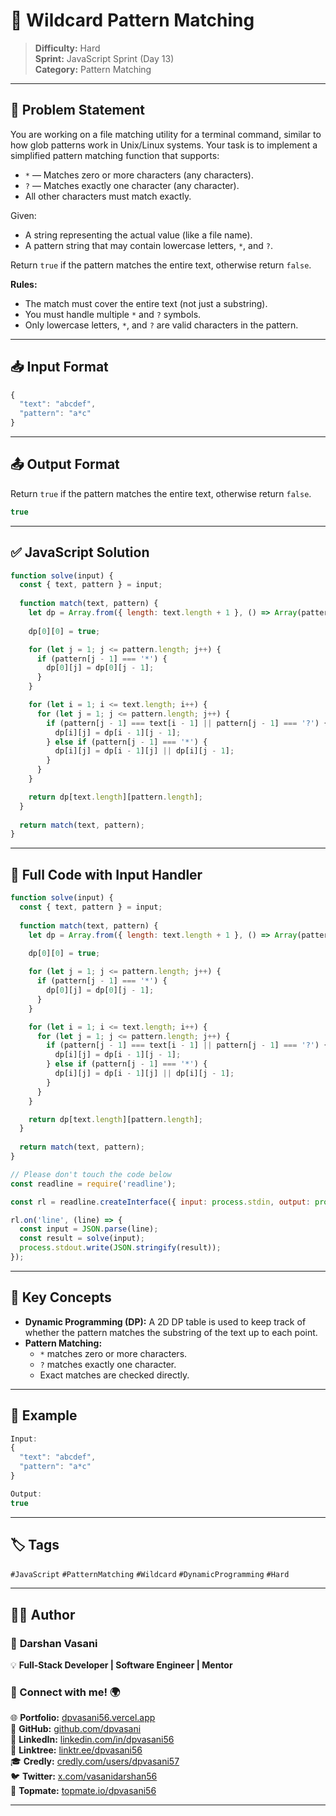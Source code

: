 # 🔑 Wildcard Pattern Matching

> **Difficulty:** Hard  
> **Sprint:** JavaScript Sprint (Day 13)  
> **Category:** Pattern Matching

---

## 🧩 Problem Statement

You are working on a file matching utility for a terminal command, similar to how glob patterns work in Unix/Linux systems. Your task is to implement a simplified pattern matching function that supports:

- `*` — Matches zero or more characters (any characters).
- `?` — Matches exactly one character (any character).
- All other characters must match exactly.

Given:
- A string representing the actual value (like a file name).
- A pattern string that may contain lowercase letters, `*`, and `?`.

Return `true` if the pattern matches the entire text, otherwise return `false`.

**Rules:**
- The match must cover the entire text (not just a substring).
- You must handle multiple `*` and `?` symbols.
- Only lowercase letters, `*`, and `?` are valid characters in the pattern.

---

## 📥 Input Format

```js
{
  "text": "abcdef",
  "pattern": "a*c"
}
```

---

## 📤 Output Format

Return `true` if the pattern matches the entire text, otherwise return `false`.

```js
true
```

---

## ✅ JavaScript Solution

```js
function solve(input) {
  const { text, pattern } = input;
  
  function match(text, pattern) {
    let dp = Array.from({ length: text.length + 1 }, () => Array(pattern.length + 1).fill(false));
    
    dp[0][0] = true;

    for (let j = 1; j <= pattern.length; j++) {
      if (pattern[j - 1] === '*') {
        dp[0][j] = dp[0][j - 1];
      }
    }

    for (let i = 1; i <= text.length; i++) {
      for (let j = 1; j <= pattern.length; j++) {
        if (pattern[j - 1] === text[i - 1] || pattern[j - 1] === '?') {
          dp[i][j] = dp[i - 1][j - 1];
        } else if (pattern[j - 1] === '*') {
          dp[i][j] = dp[i - 1][j] || dp[i][j - 1];
        }
      }
    }

    return dp[text.length][pattern.length];
  }
  
  return match(text, pattern);
}
```

---

## 📜 Full Code with Input Handler

```js
function solve(input) {
  const { text, pattern } = input;
  
  function match(text, pattern) {
    let dp = Array.from({ length: text.length + 1 }, () => Array(pattern.length + 1).fill(false));
    
    dp[0][0] = true;

    for (let j = 1; j <= pattern.length; j++) {
      if (pattern[j - 1] === '*') {
        dp[0][j] = dp[0][j - 1];
      }
    }

    for (let i = 1; i <= text.length; i++) {
      for (let j = 1; j <= pattern.length; j++) {
        if (pattern[j - 1] === text[i - 1] || pattern[j - 1] === '?') {
          dp[i][j] = dp[i - 1][j - 1];
        } else if (pattern[j - 1] === '*') {
          dp[i][j] = dp[i - 1][j] || dp[i][j - 1];
        }
      }
    }

    return dp[text.length][pattern.length];
  }
  
  return match(text, pattern);
}

// Please don't touch the code below
const readline = require('readline');

const rl = readline.createInterface({ input: process.stdin, output: process.stdout });

rl.on('line', (line) => {
  const input = JSON.parse(line);
  const result = solve(input);
  process.stdout.write(JSON.stringify(result));
});
```

---

## 🧠 Key Concepts

- **Dynamic Programming (DP):** A 2D DP table is used to keep track of whether the pattern matches the substring of the text up to each point.
- **Pattern Matching:**
  - `*` matches zero or more characters.
  - `?` matches exactly one character.
  - Exact matches are checked directly.

---

## 🧪 Example

```js
Input:
{
  "text": "abcdef",
  "pattern": "a*c"
}

Output:
true
```

---

## 🏷️ Tags

`#JavaScript` `#PatternMatching` `#Wildcard` `#DynamicProgramming` `#Hard`

---

## 👨‍💻 Author  

### 🚀 **Darshan Vasani**  
💡 **Full-Stack Developer | Software Engineer | Mentor**    

### 🔗 Connect with me! 🌍  
🌐 **Portfolio:** [dpvasani56.vercel.app](https://dpvasani56.vercel.app/)  
🐙 **GitHub:** [github.com/dpvasani](https://github.com/dpvasani)  
💼 **LinkedIn:** [linkedin.com/in/dpvasani56](https://www.linkedin.com/in/dpvasani56/)  
🌳 **Linktree:** [linktr.ee/dpvasani56](https://linktr.ee/dpvasani56)  
🎓 **Credly:** [credly.com/users/dpvasani57](https://www.credly.com/users/dpvasani57/)  
🐦 **Twitter:** [x.com/vasanidarshan56](https://x.com/vasanidarshan56)  
📢 **Topmate:** [topmate.io/dpvasani56](https://topmate.io/dpvasani56)  

---